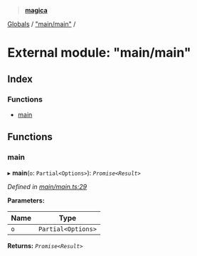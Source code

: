 > **[magica](../README.md)**

[Globals](../README.md) / ["main/main"](_main_main_.md) /

# External module: "main/main"

## Index

### Functions

* [main](_main_main_.md#main)

## Functions

###  main

▸ **main**(`o`: `Partial<Options>`): *`Promise<Result>`*

*Defined in [main/main.ts:29](https://github.com/cancerberoSgx/magica/blob/30321a6/src/main/main.ts#L29)*

**Parameters:**

Name | Type |
------ | ------ |
`o` | `Partial<Options>` |

**Returns:** *`Promise<Result>`*